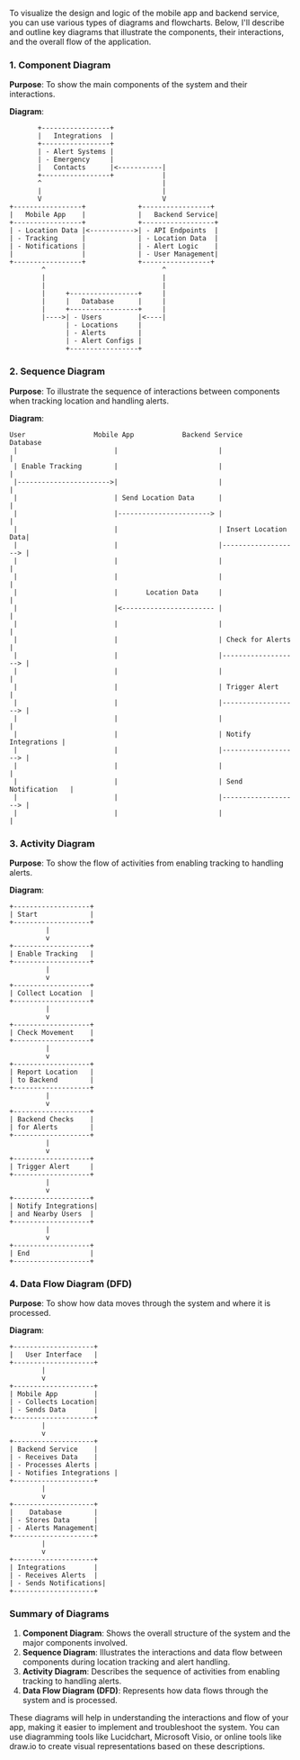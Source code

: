 To visualize the design and logic of the mobile app and backend service, you can use various types of diagrams and flowcharts. Below, I'll describe and outline key diagrams that illustrate the components, their interactions, and the overall flow of the application.

### 1. **Component Diagram**

**Purpose**: To show the main components of the system and their interactions.

**Diagram**:
```
       +-----------------+
       |   Integrations  |
       +-----------------+
       | - Alert Systems |
       | - Emergency     |
       |   Contacts      |<-----------|
       +-----------------+            |
       ^                              |
       |                              |
       V                              V
+-----------------+             +-----------------+
|   Mobile App    |             |   Backend Service|
+-----------------+             +------------------+
| - Location Data |<----------->| - API Endpoints  |
| - Tracking      |             | - Location Data  |
| - Notifications |             | - Alert Logic    |
|                 |             | - User Management|
+-----------------+             +-----------------+
        ^                             ^
        |                             |
        |                             |
        |     +-----------------+     |
        |     |   Database      |     |
        |     +-----------------+     |
        |---->| - Users         |<----|
              | - Locations     |      
              | - Alerts        |      
              | - Alert Configs |      
              +-----------------+
```

### 2. **Sequence Diagram**

**Purpose**: To illustrate the sequence of interactions between components when tracking location and handling alerts.

**Diagram**:
```
User                 Mobile App            Backend Service            Database
 |                        |                         |                     |
 | Enable Tracking        |                         |                     |
 |----------------------->|                         |                     |
 |                        | Send Location Data      |                     |
 |                        |-----------------------> |                     |
 |                        |                         | Insert Location Data|
 |                        |                         |-------------------> |
 |                        |                         |                     |
 |                        |                         |                     |
 |                        |       Location Data     |                     |
 |                        |<----------------------- |                     |
 |                        |                         |                     |
 |                        |                         | Check for Alerts    |
 |                        |                         |-------------------> |
 |                        |                         |                     |
 |                        |                         | Trigger Alert       |
 |                        |                         |-------------------> |
 |                        |                         |                     |
 |                        |                         | Notify Integrations |
 |                        |                         |-------------------> |
 |                        |                         |                     |
 |                        |                         | Send Notification   |
 |                        |                         |-------------------> |
 |                        |                         |                     |
```

### 3. **Activity Diagram**

**Purpose**: To show the flow of activities from enabling tracking to handling alerts.

**Diagram**:
```
+-------------------+
| Start             |
+-------------------+
         |
         v
+-------------------+
| Enable Tracking   |
+-------------------+
         |
         v
+-------------------+
| Collect Location  |
+-------------------+
         |
         v
+-------------------+
| Check Movement    |
+-------------------+
         |
         v
+-------------------+
| Report Location   |
| to Backend        |
+-------------------+
         |
         v
+-------------------+
| Backend Checks    |
| for Alerts        |
+-------------------+
         |
         v
+-------------------+
| Trigger Alert     |
+-------------------+
         |
         v
+-------------------+
| Notify Integrations|
| and Nearby Users  |
+-------------------+
         |
         v
+-------------------+
| End               |
+-------------------+
```

### 4. **Data Flow Diagram (DFD)**

**Purpose**: To show how data moves through the system and where it is processed.

**Diagram**:
```
+--------------------+
|   User Interface   |
+--------------------+
        |
        v
+--------------------+
| Mobile App         |
| - Collects Location|
| - Sends Data       |
+--------------------+
        |
        v
+--------------------+
| Backend Service    |
| - Receives Data    |
| - Processes Alerts |
| - Notifies Integrations |
+--------------------+
        |
        v
+--------------------+
|    Database        |
| - Stores Data      |
| - Alerts Management|
+--------------------+
        |
        v
+--------------------+
| Integrations       |
| - Receives Alerts  |
| - Sends Notifications|
+--------------------+
```

### Summary of Diagrams

1. **Component Diagram**: Shows the overall structure of the system and the major components involved.
2. **Sequence Diagram**: Illustrates the interactions and data flow between components during location tracking and alert handling.
3. **Activity Diagram**: Describes the sequence of activities from enabling tracking to handling alerts.
4. **Data Flow Diagram (DFD)**: Represents how data flows through the system and is processed.

These diagrams will help in understanding the interactions and flow of your app, making it easier to implement and troubleshoot the system. You can use diagramming tools like Lucidchart, Microsoft Visio, or online tools like draw.io to create visual representations based on these descriptions.